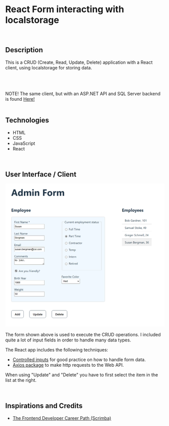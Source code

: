 # React Form interacting with localstorage

<br/>

## Description
This is a CRUD (Create, Read, Update, Delete) application with a React client, using localstorage for storing data.


<br/>
<br/>
<br/>
NOTE! The same client, but with an ASP.NET API and SQL Server backend is found <a href="https://github.com/qserena/react-aspnet/">Here!</a> 
<br/>
<br/>


## Technologies
- HTML
- CSS
- JavaScript
- React

<br/>

## User Interface / Client
<kbd><img src="./form.png" alt="Simple user interface." width="700px"/></kbd>

The form shown above is used to execute the CRUD operations. I included quite a lot of input fields in order to handle many data types. 

The React app includes the following techniques:
- [Controlled inputs](https://react.dev/reference/react-dom/components/input#controlling-an-input-with-a-state-variable) for good practice on how to handle form data.
- [Axios package](https://axios-http.com/) to make http requests to the Web API.

When using "Update" and "Delete" you have to first select the item in the list at the right.

<br/>


## Inspirations and Credits
- [The Frontend Developer Career Path (Scrimba)](https://v2.scrimba.com/the-frontend-developer-career-path-c0j)
